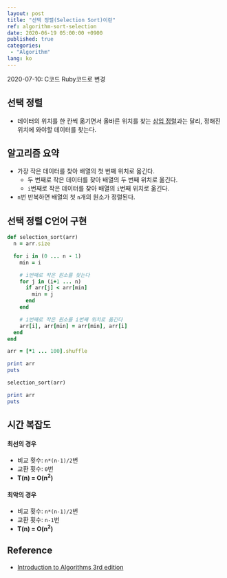 ```yaml
---
layout: post
title: "선택 정렬(Selection Sort)이란"
ref: algorithm-sort-selection
date: 2020-06-19 05:00:00 +0900
published: true
categories:
 - "Algorithm"
lang: ko
---
```


<div class="updated">
2020-07-10: C코드 Ruby코드로 변경
</div>

## 선택 정렬
- 데이터의 위치를 한 칸씩 옮기면서 올바른 위치를 찾는 [삼입 정렬](ko-algorithm-sorting-insertion)과는 달리, 정해진 위치에 와야할 데이터를 찾는다.

<div class="divider"></div>

## 알고리즘 요약
- 가장 작은 데이터를 찾아 배열의 첫 번째 위치로 옮긴다.
  + 두 번째로 작은 데이터를 찾아 배열의 두 번째 위치로 옮긴다.
  + `i`번째로 작은 데이터를 찾아 배열의 `i`번째 위치로 옮긴다.
- `n`번 반복하면 배열의 첫 `n`개의 원소가 정렬된다.

<div class="divider"></div>

## 선택 정렬 C언어 구현

```rb
def selection_sort(arr)
  n = arr.size

  for i in (0 ... n - 1)
    min = i

    # i번째로 작은 원소를 찾는다
    for j in (i+1 ... n)
      if arr[j] < arr[min]
        min = j
      end
    end

    # i번째로 작은 원소를 i번째 위치로 옮긴다
    arr[i], arr[min] = arr[min], arr[i]
  end
end

arr = [*1 ... 100].shuffle

print arr
puts

selection_sort(arr)

print arr
puts
```

<div class="divider"></div>

## 시간 복잡도

#### 최선의 경우
- 비교 횟수: `n*(n-1)/2`번
- 교환 횟수: `0`번
- <b>T(n) = O(n<sup>2</sup>)</b>

#### 최악의 경우
- 비교 횟수: `n*(n-1)/2`번
- 교환 횟수: `n-1`번
- <b>T(n) = O(n<sup>2</sup>)</b>

<div class="divider"></div>

## Reference
- [Introduction to Algorithms 3rd edition](https://www.amazon.com/Introduction-Algorithms-3rd-MIT-Press/dp/0262033844)
